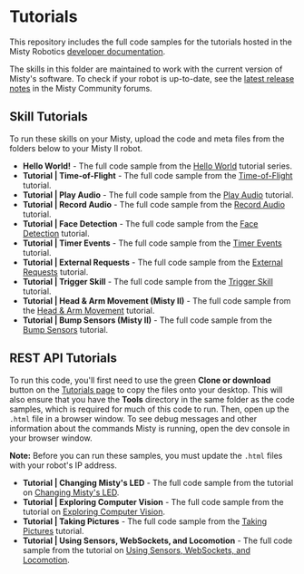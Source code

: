 # Tutorials
This repository includes the full code samples for the tutorials hosted in the Misty Robotics [developer documentation](https://docs.mistyrobotics.com).

The skills in this folder are maintained to work with the current version of Misty's software. To check if your robot is up-to-date, see the [latest release notes](https://community.mistyrobotics.com/c/announcements/releases) in the Misty Community forums.

## Skill Tutorials

To run these skills on your Misty, upload the code and meta files from the folders below to your Misty II robot.

* __Hello World!__ - The full code sample from the [Hello World](https://docs.mistyrobotics.com/misty-ii/robot/hello-world) tutorial series.
* __Tutorial | Time-of-Flight__ - The full code sample from the [Time-of-Flight](https://docs.mistyrobotics.com/misty-ii/coding-misty/local-skill-tutorials/#time-of-flight) tutorial.
* __Tutorial | Play Audio__ - The full code sample from the [Play Audio](https://docs.mistyrobotics.com/misty-ii/coding-misty/local-skill-tutorials/#play-audio) tutorial.
* __Tutorial | Record Audio__ - The full code sample from the [Record Audio](https://docs.mistyrobotics.com/misty-ii/coding-misty/local-skill-tutorials/#record-audio) tutorial.
* __Tutorial | Face Detection__ - The full code sample from the [Face Detection](https://docs.mistyrobotics.com/misty-ii/coding-misty/local-skill-tutorials/#face-detection) tutorial.
* __Tutorial | Timer Events__ - The full code sample from the [Timer Events](https://docs.mistyrobotics.com/misty-ii/coding-misty/local-skill-tutorials/#timer-events) tutorial.
* __Tutorial | External Requests__ - The full code sample from the [External Requests](https://docs.mistyrobotics.com/misty-ii/coding-misty/local-skill-tutorials/#external-requests) tutorial.
* __Tutorial | Trigger Skill__ - The full code sample from the [Trigger Skill](https://docs.mistyrobotics.com/misty-ii/coding-misty/local-skill-tutorials/#trigger-skill) tutorial.
* __Tutorial | Head & Arm Movement (Misty II)__ - The full code sample from the [Head & Arm Movement](https://docs.mistyrobotics.com/misty-ii/coding-misty/local-skill-tutorials/#head-amp-arm-movement-misty-ii-) tutorial.
* __Tutorial | Bump Sensors (Misty II)__ - The full code sample from the [Bump Sensors](https://docs.mistyrobotics.com/misty-ii/coding-misty/local-skill-tutorials/#bump-sensors-misty-ii-) tutorial.

## REST API Tutorials

To run this code, you'll first need to use the green __Clone or download__ button on the [Tutorials page](https://github.com/MistyCommunity/Tutorials) to copy the files onto your desktop. This will also ensure that you have the **Tools** directory in the same folder as the code samples, which is required for much of this code to run. Then, open up the `.html` file in a browser window. To see debug messages and other information about the commands Misty is running, open the dev console in your browser window.

**Note:** Before you can run these samples, you must update the `.html` files with your robot's IP address.

* __Tutorial | Changing Misty's LED__ - The full code sample from the tutorial on [Changing Misty's LED](https://docs.mistyrobotics.com/misty-ii/coding-misty/remote-command-tutorials/#changing-misty-s-led).
* __Tutorial | Exploring Computer Vision__ - The full code sample from the tutorial on [Exploring Computer Vision](https://docs.mistyrobotics.com/misty-ii/coding-misty/remote-command-tutorials/#exploring-computer-vision). 
* __Tutorial | Taking Pictures__ - The full code sample from the [Taking Pictures](https://docs.mistyrobotics.com/misty-ii/coding-misty/remote-command-tutorials/#taking-pictures) tutorial.
* __Tutorial | Using Sensors, WebSockets, and Locomotion__ - The full code sample from the tutorial on [Using Sensors, WebSockets, and Locomotion](https://docs.mistyrobotics.com/misty-ii/coding-misty/remote-command-tutorials/#using-sensors-websockets-and-locomotion).